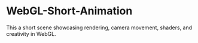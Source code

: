 # WebGL-Short-Animation
This a short scene showcasing rendering, camera movement, shaders, and creativity in WebGL.
